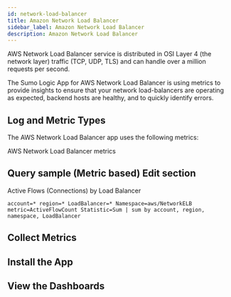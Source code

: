 ```yaml
---
id: network-load-balancer
title: Amazon Network Load Balancer
sidebar_label: Amazon Network Load Balancer
description: Amazon Network Load Balancer
---
```


AWS Network Load Balancer service is distributed in OSI Layer 4 (the network layer) traffic (TCP, UDP, TLS) and can handle over a million requests per second.

The Sumo Logic App for AWS Network Load Balancer is using metrics to provide insights to ensure that your network load-balancers are operating as expected, backend hosts are healthy, and to quickly identify errors.

## Log and Metric Types  
The AWS Network Load Balancer app uses the following metrics:

AWS Network Load Balancer metrics

## Query sample (Metric based) Edit section
Active Flows (Connections) by Load Balancer

```
account=* region=* LoadBalancer=* Namespace=aws/NetworkELB metric=ActiveFlowCount Statistic=Sum | sum by account, region, namespace, LoadBalancer
```

## Collect Metrics

## Install the App

## View the Dashboards
